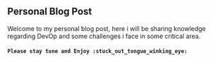 ## Personal Blog Post 
Welcome to my personal blog post, here i will be sharing knowledge regarding DevOp and some challenges i face in some critical area.

#### `Please stay tune and Enjoy :stuck_out_tongue_winking_eye:`